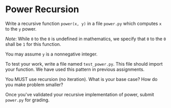 # Power Recursion

Write a recursive function `power(x, y)` in  a file `power.py` 
which computes `x` to the `y` power.

*Note*: While `0` to the `0` is undefined in mathematics, we specify 
that `0` to the `0` shall be `1` for this function.  

You may assume `y` is a nonnegative integer.

To test your work, write a file named `test_power.py`. This file should 
import your function. We have used this pattern in previous assignments.

You MUST use recursion (no iteration). What is your base case? How do you
make problem smaller?

Once you've validated your recursive implementation of power,
submit `power.py` for grading.